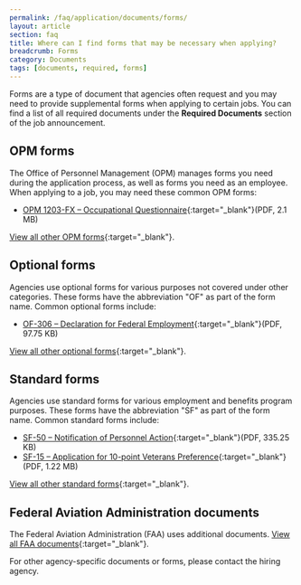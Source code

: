 ```yaml
---
permalink: /faq/application/documents/forms/
layout: article
section: faq
title: Where can I find forms that may be necessary when applying?
breadcrumb: Forms
category: Documents
tags: [documents, required, forms]
---
```


Forms are a type of document that agencies often request and you may need to provide supplemental forms when applying to certain jobs. You can find a list of all required documents under the **Required Documents** section of the job announcement.

## OPM forms

The Office of Personnel Management (OPM) manages forms you need during the application process, as well as forms you need as an employee.  When applying to a job, you may need these common OPM forms:

* [OPM 1203-FX – Occupational Questionnaire](https://www.opm.gov/forms/pdf_fill/OPM1203FX.pdf){:target="_blank"}(PDF, 2.1 MB)

[View all other OPM forms](https://www.opm.gov/forms/OPM-forms/){:target="_blank"}.

## Optional forms

Agencies use optional forms for various purposes not covered under other categories. These forms have the abbreviation "OF" as part of the form name. Common optional forms include:

* [OF-306 – Declaration for Federal Employment](https://www.opm.gov/forms/pdf_fill/OF0306.pdf){:target="_blank"}(PDF, 97.75 KB)

[View all other optional forms](https://www.opm.gov/forms/Optional-forms/){:target="_blank"}.

## Standard forms

Agencies use standard forms for various employment and benefits program purposes. These forms have the abbreviation "SF" as part of the form name. Common standard forms include:

* [SF-50 – Notification of Personnel Action](https://www.opm.gov/forms/standard-forms/){:target="_blank"}(PDF, 335.25 KB)
* [SF-15 – Application for 10-point Veterans Preference](https://www.opm.gov/forms/pdf_fill/SF15.pdf){:target="_blank"}(PDF, 1.22 MB)

[View all other standard forms](https://www.opm.gov/forms/standard-forms/){:target="_blank"}.

## Federal Aviation Administration documents

The Federal Aviation Administration (FAA) uses additional documents. [View all FAA documents](http://www.faa.gov/forms/){:target="_blank"}.

For other agency-specific documents or forms, please contact the hiring agency.
